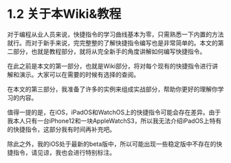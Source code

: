# 1.2 关于本Wiki&教程

对于编程从业人员来说，快捷指令的学习曲线基本为零，只需熟悉一下内置的方法就行。而对于新手来说，完完整整的了解快捷指令编写也是非常简单的。本文的第二部分，也就是教程部分，就将从完全新手的角度讲解如何编写快捷指令。

在此之前是本文的第一部分，也就是Wiki部分，将对每个现有的快捷指令进行讲解和演示。大家可以在需要的时候有选择的查阅。

在本文的第三部分，我准备了许多的实例来组成实战部分，帮助你更好的理解你学习的内容。

值得一提的是，在iOS，iPadOS和WatchOS上的快捷指令可能会存在差异。由于我本人只有一台iPhone12和一块AppleWatchS3，所以我无法介绍iPadOS上特有的快捷指令，这部分我有时间再补充吧。

除此之外，我的iOS处于最新的beta版中，所以可能出现一些稳定版中不存在的快捷指令，请见谅，我也会进行特别标注。
